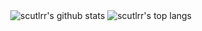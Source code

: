 <p align='center'>
  <img align="center" src="https://github-readme-stats.vercel.app/api?username=scutlrr&bg_color=071A2C&icon_color=4194FD&show_icons=true&count_private=true&theme=monokai&line_height=27&text_color=FFFFFF" alt="scutlrr's github stats"/>

  <img align="center" src="https://github-readme-stats.vercel.app/api/top-langs/?username=scutlrr&bg_color=071A2C&text_color=FFFFFF" alt="scutlrr's top langs"/>
</p>


<!--
**scutlrr/scutlrr** is a ✨ _special_ ✨ repository because its `README.md` (this file) appears on your GitHub profile.

Here are some ideas to get you started:

- 🔭 I’m currently working on ...
- 🌱 I’m currently learning ...
- 👯 I’m looking to collaborate on ...
- 🤔 I’m looking for help with ...
- 💬 Ask me about ...
- 📫 How to reach me: ...
- 😄 Pronouns: ...
- ⚡ Fun fact: ...
-->
